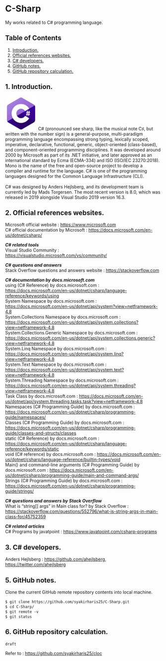 # C-Sharp
My works related to C# programming language.

## Table of Contents
1. [Introduction.](#introduction)
2. [Official references websites.](#references)
3. [C# developers.](#developers)
4. [GitHub notes.](#github)
5. [GitHub repository calculation.](#calculation)

<a name="introduction"></a>
## 1. Introduction.
<img src="C_Sharp.png" height="110">
C# (pronounced see sharp, like the musical note C♯, but written with the number sign) is a general-purpose, multi-paradigm programming language encompassing strong typing, lexically scoped, imperative, declarative, functional, generic, object-oriented (class-based), and component-oriented programming disciplines. It was developed around 2000 by Microsoft as part of its .NET initiative, and later approved as an international standard by Ecma (ECMA-334) and ISO (ISO/IEC 23270:2018). Mono is the name of the free and open-source project to develop a compiler and runtime for the language. C# is one of the programming languages designed for the Common Language Infrastructure (CLI).
<br /><br />
C# was designed by Anders Hejlsberg, and its development team is currently led by Mads Torgersen. The most recent version is 8.0, which was released in 2019 alongside Visual Studio 2019 version 16.3.

<a name="references"></a>
## 2. Official references websites.
Microsoft official website : https://www.microsoft.com <br />
C# official documentation by Microsoft : https://docs.microsoft.com/en-us/dotnet/csharp/ <br />

**_C# related tools_** <br />
Visual Studio Community : https://visualstudio.microsoft.com/vs/community/ <br />

**_C# questions and answers_** <br />
Stack Overflow questions and answers website : https://stackoverflow.com

**_C# documentation by docs.microsoft.com_** <br />
using (C# Reference) by docs.microsoft.com : https://docs.microsoft.com/en-us/dotnet/csharp/language-reference/keywords/using <br />
System Namespace by docs.microsoft.com : https://docs.microsoft.com/en-us/dotnet/api/system?view=netframework-4.8 <br />
System.Collections Namespace by docs.microsoft.com : https://docs.microsoft.com/en-us/dotnet/api/system.collections?view=netframework-4.8 <br />
System.Collections.Generic Namespace by docs.microsoft.com : https://docs.microsoft.com/en-us/dotnet/api/system.collections.generic?view=netframework-4.8 <br />
System.Linq Namespace by docs.microsoft.com : https://docs.microsoft.com/en-us/dotnet/api/system.linq?view=netframework-4.8 <br />
System.Text Namespace by docs.microsoft.com : https://docs.microsoft.com/en-us/dotnet/api/system.text?view=netframework-4.8 <br />
System.Threading Namespace by docs.microsoft.com : https://docs.microsoft.com/en-us/dotnet/api/system.threading?view=netframework-4.8 <br />
Task Class by docs.microsoft.com : https://docs.microsoft.com/en-us/dotnet/api/system.threading.tasks.task?view=netframework-4.8 <br />
Namespaces (C# Programming Guide) by docs.microsoft.com : https://docs.microsoft.com/en-us/dotnet/csharp/programming-guide/namespaces/ <br />
Classes (C# Programming Guide) by docs.microsoft.com : https://docs.microsoft.com/en-us/dotnet/csharp/programming-guide/classes-and-structs/classes <br />
static (C# Reference) by docs.microsoft.com : https://docs.microsoft.com/en-us/dotnet/csharp/language-reference/keywords/static <br />
void (C# reference) by docs.microsoft.com : https://docs.microsoft.com/en-us/dotnet/csharp/language-reference/builtin-types/void <br />
Main() and command-line arguments (C# Programming Guide) by docs.microsoft.com : https://docs.microsoft.com/en-us/dotnet/csharp/programming-guide/main-and-command-args/ <br />
Strings (C# Programming Guide) by docs.microsoft.com : https://docs.microsoft.com/en-us/dotnet/csharp/programming-guide/strings/ <br />

**_C# questions and answers by Stack Overflow_** <br />
What is “string[] args” in Main class for? by Stack Overflow : https://stackoverflow.com/questions/552796/what-is-string-args-in-main-class-for/45752359

**_C# related articles_** <br />
C# Programs by javatpoint : https://www.javatpoint.com/csharp-programs <br />

<a name="developers"></a>
## 3. C# developers.
Anders Hejlsberg : https://github.com/ahejlsberg, https://twitter.com/ahejlsberg <br />
 
<a name="github"></a>
## 5. GitHub notes.
Clone the current GitHub remote repository contents into local machine.
```
$ git clone https://github.com/syakirharis25/C-Sharp.git
$ cd C-Sharp/
$ git remote -v
$ git status
```

<a name="calculation"></a>
## 6. GitHub repository calculation.
```
draft
```
Refer to : https://github.com/syakirharis25/cloc
